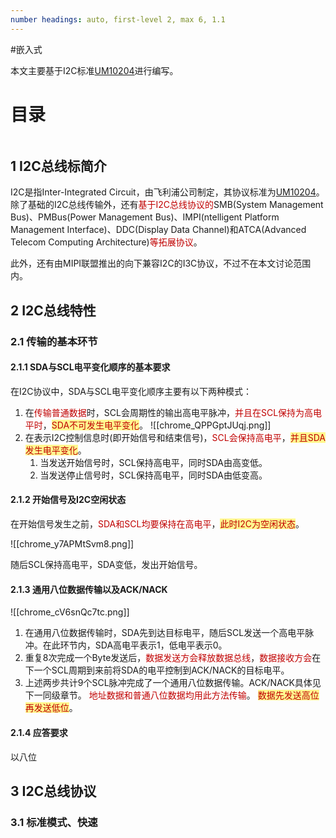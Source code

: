 ```yaml
---
number headings: auto, first-level 2, max 6, 1.1
---
```

#嵌入式 

本文主要基于I2C标准[UM10204](https://www.nxp.com/docs/en/user-guide/UM10204.pdf)进行编写。

# 目录

```toc
```

## 1 I2C总线标简介

I2C是指Inter-Integrated Circuit，由飞利浦公司制定，其协议标准为[UM10204](https://www.nxp.com/docs/en/user-guide/UM10204.pdf)。
除了基础的I2C总线传输外，还有<font color="#c00000">基于I2C总线协议的</font>SMB(System Management Bus)、PMBus(Power Management Bus)、IMPI(ntelligent Platform Management Interface)、DDC(Display Data Channel)和ATCA(Advanced Telecom Computing Architecture)<font color="#c00000">等拓展协议</font>。

此外，还有由MIPI联盟推出的向下兼容I2C的I3C协议，不过不在本文讨论范围内。

## 2 I2C总线特性

### 2.1 传输的基本环节

#### 2.1.1 SDA与SCL电平变化顺序的基本要求

在I2C协议中，SDA与SCL电平变化顺序主要有以下两种模式：
1. 在<font color="#c00000">传输普通数据</font>时，SCL会周期性的输出高电平脉冲，<font color="#c00000">并且在SCL保持为高电平时</font>，<span style="background:#fff88f"><font color="#c00000">SDA不可发生电平变化</font></span>。
	![[chrome_QPPGptJUqj.png]]
2. 在表示I2C控制信息时(即开始信号和结束信号)，<font color="#c00000">SCL会保持高电平</font>，<span style="background:#fff88f"><font color="#c00000">并且SDA发生电平变化</font></span>。
	1. 当发送开始信号时，SCL保持高电平，同时SDA由高变低。
	2. 当发送停止信号时，SCL保持高电平，同时SDA由低变高。

#### 2.1.2 开始信号及I2C空闲状态

在开始信号发生之前，<font color="#c00000">SDA和SCL均要保持在高电平</font>，<span style="background:#fff88f"><font color="#c00000">此时I2C为空闲状态</font></span>。

![[chrome_y7APMtSvm8.png]]

随后SCL保持高电平，SDA变低，发出开始信号。

#### 2.1.3 通用八位数据传输以及ACK/NACK

![[chrome_cV6snQc7tc.png]]
1. 在通用八位数据传输时，SDA先到达目标电平，随后SCL发送一个高电平脉冲。在此环节内，SDA高电平表示1，低电平表示0。
2. 重复8次完成一个Byte发送后，<font color="#c00000">数据发送方会释放数据总线</font>，<font color="#c00000">数据接收方会</font>在下一个SCL周期到来前将SDA的电平控制到ACK/NACK的目标电平。
3. 上述两步共计9个SCL脉冲完成了一个通用八位数据传输。ACK/NACK具体见下一同级章节。
<font color="#c00000">地址数据和普通八位数据均用此方法传输</font>。
<span style="background:#fff88f"><font color="#c00000">数据先发送高位再发送低位</font></span>。

#### 2.1.4 应答要求

以八位



## 3 I2C总线协议

### 3.1 标准模式、快速



